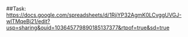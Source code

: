 ##Task:
https://docs.google.com/spreadsheets/d/1RjiYP32AgmK0LCvggUVGJ-wlTMqeBj21/edit?usp=sharing&ouid=103645779890185137377&rtpof=true&sd=true
